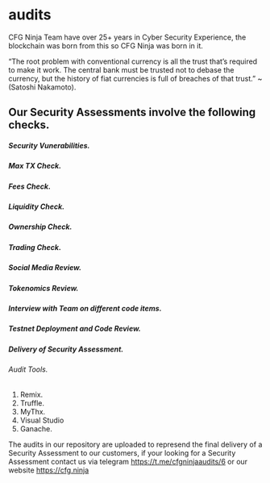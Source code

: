 # audits
CFG Ninja Team have over 25+ years in Cyber Security Experience, the blockchain was born from this so CFG Ninja was born in it.

 “The root problem with conventional currency is all the trust that’s required to make it work. The central bank must be trusted not to debase the currency, but the history of fiat currencies is full of breaches of that trust.” ~ (Satoshi Nakamoto).

## Our Security Assessments involve the following checks.
##### Security Vunerabilities.
##### Max TX Check.
##### Fees Check.
##### Liquidity Check.
##### Ownership Check.
##### Trading Check.
##### Social Media Review.
##### Tokenomics Review.
##### Interview with Team on different code items.
##### Testnet Deployment and Code Review.
##### Delivery of Security Assessment.

###### Audit Tools.
1. Remix.
2. Truffle.
3. MyThx.
4. Visual Studio
5. Ganache.

The audits in our repository are uploaded to represend the final delivery of a Security Assessment to our customers, if your looking for a Security Assessment contact us via telegram https://t.me/cfgninjaaudits/6 or our website https://cfg.ninja
